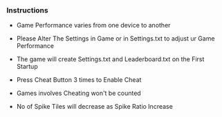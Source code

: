 ### Instructions

* Game Performance varies from one device to another

* Please Alter The Settings in Game or in Settings.txt to adjust ur Game Performance

* The game will create Settings.txt and Leaderboard.txt on the First Startup

* Press Cheat Button 3 times to Enable Cheat

* Games involves Cheating won't be counted

* No of Spike Tiles will decrease as Spike Ratio Increase